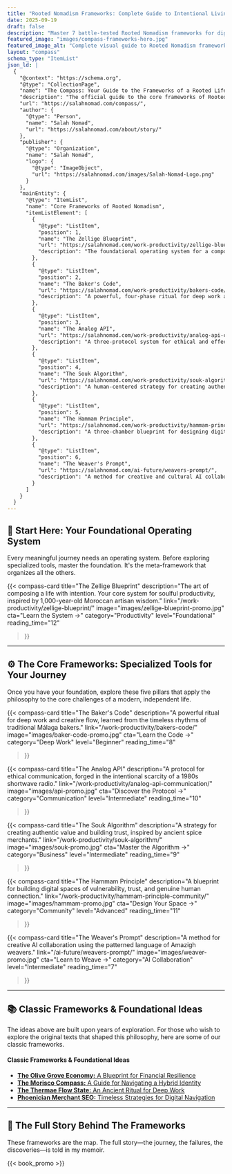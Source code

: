 ```yaml
---
title: "Rooted Nomadism Frameworks: Complete Guide to Intentional Living"
date: 2025-09-19
draft: false
description: "Master 7 battle-tested Rooted Nomadism frameworks for digital freedom. From Zellige productivity to Olive Grove finances - get the complete system for meaningful work and travel."
featured_image: "images/compass-frameworks-hero.jpg"
featured_image_alt: "Complete visual guide to Rooted Nomadism frameworks including Zellige Blueprint, Olive Grove Economy, and Algorithmic Sardine philosophy for intentional living"
layout: "compass"
schema_type: "ItemList"
json_ld: |
  {
    "@context": "https://schema.org",
    "@type": "CollectionPage",
    "name": "The Compass: Your Guide to the Frameworks of a Rooted Life",
    "description": "The official guide to the core frameworks of Rooted Nomadism. Start with our foundational 'Operating System,' then explore specialized tools for a resilient, meaningful, and soulful life.",
    "url": "https://salahnomad.com/compass/",
    "author": {
      "@type": "Person",
      "name": "Salah Nomad",
      "url": "https://salahnomad.com/about/story/"
    },
    "publisher": {
      "@type": "Organization",
      "name": "Salah Nomad",
      "logo": {
        "@type": "ImageObject",
        "url": "https://salahnomad.com/images/Salah-Nomad-Logo.png"
      }
    },
    "mainEntity": {
      "@type": "ItemList",
      "name": "Core Frameworks of Rooted Nomadism",
      "itemListElement": [
        {
          "@type": "ListItem",
          "position": 1,
          "name": "The Zellige Blueprint",
          "url": "https://salahnomad.com/work-productivity/zellige-blueprint/",
          "description": "The foundational operating system for a composed life. This system for soulful productivity is inspired by the precision and intention of ancient Moroccan artisans."
        },
        {
          "@type": "ListItem",
          "position": 2,
          "name": "The Baker's Code",
          "url": "https://salahnomad.com/work-productivity/bakers-code/",
          "description": "A powerful, four-phase ritual for deep work and creative flow, learned from the timeless, distraction-free rhythms of traditional Málaga bakers."
        },
        {
          "@type": "ListItem",
          "position": 3,
          "name": "The Analog API",
          "url": "https://salahnomad.com/work-productivity/analog-api-communication/",
          "description": "A three-protocol system for ethical and effective digital communication, forged in the intentional scarcity of a 1980s shortwave radio."
        },
        {
          "@type": "ListItem",
          "position": 4,
          "name": "The Souk Algorithm",
          "url": "https://salahnomad.com/work-productivity/souk-algorithm/",
          "description": "A human-centered strategy for creating authentic value and building trust, inspired by the timeless E-E-A-T principles of ancient spice merchants."
        },
        {
          "@type": "ListItem",
          "position": 5,
          "name": "The Hammam Principle",
          "url": "https://salahnomad.com/work-productivity/hammam-principle-community/",
          "description": "A three-chamber blueprint for designing digital spaces of vulnerability, trust, and genuine human connection, inspired by Moroccan social architecture."
        },
        {
          "@type": "ListItem",
          "position": 6,
          "name": "The Weaver's Prompt",
          "url": "https://salahnomad.com/ai-future/weavers-prompt/",
          "description": "A method for creative and cultural AI collaboration that uses the patterned language of Amazigh weavers to generate deep, meaningful results."
        }
      ]
    }
  }
---
```


## 🧭 Start Here: Your Foundational Operating System

Every meaningful journey needs an operating system. Before exploring specialized tools, master the foundation. It's the meta-framework that organizes all the others.

{{< compass-card
    title="The Zellige Blueprint"
    description="The art of composing a life with intention. Your core system for soulful productivity, inspired by 1,000-year-old Moroccan artisan wisdom."
    link="/work-productivity/zellige-blueprint/"
    image="images/zellige-blueprint-promo.jpg"
    cta="Learn the System →"
    category="Productivity"
    level="Foundational"
    reading_time="12"
>}}

---

## ⚙️ The Core Frameworks: Specialized Tools for Your Journey

Once you have your foundation, explore these five pillars that apply the philosophy to the core challenges of a modern, independent life.

<div class="framework-grid">
  
  {{< compass-card
      title="The Baker's Code"
      description="A powerful ritual for deep work and creative flow, learned from the timeless rhythms of traditional Málaga bakers."
      link="/work-productivity/bakers-code/"
      image="images/baker-code-promo.jpg"
      cta="Learn the Code →"
      category="Deep Work"
      level="Beginner"
      reading_time="8"
  >}}

  {{< compass-card
      title="The Analog API"
      description="A protocol for ethical communication, forged in the intentional scarcity of a 1980s shortwave radio."
      link="/work-productivity/analog-api-communication/"
      image="images/api-promo.jpg"
      cta="Discover the Protocol →"
      category="Communication"
      level="Intermediate"
      reading_time="10"
  >}}

  {{< compass-card
      title="The Souk Algorithm"
      description="A strategy for creating authentic value and building trust, inspired by ancient spice merchants."
      link="/work-productivity/souk-algorithm/"
      image="images/souk-promo.jpg"
      cta="Master the Algorithm →"
      category="Business"
      level="Intermediate"
      reading_time="9"
  >}}

  {{< compass-card
      title="The Hammam Principle"
      description="A blueprint for building digital spaces of vulnerability, trust, and genuine human connection."
      link="/work-productivity/hammam-principle-community/"
      image="images/hammam-promo.jpg"
      cta="Design Your Space →"
      category="Community"
      level="Advanced"
      reading_time="11"
  >}}
  
  {{< compass-card
      title="The Weaver's Prompt"
      description="A method for creative AI collaboration using the patterned language of Amazigh weavers."
      link="/ai-future/weavers-prompt/"
      image="images/weaver-promo.jpg"
      cta="Learn to Weave →"
      category="AI Collaboration"
      level="Intermediate"
      reading_time="7"
  >}}

</div>

---

## 📚 Classic Frameworks & Foundational Ideas

The ideas above are built upon years of exploration. For those who wish to explore the original texts that shaped this philosophy, here are some of our classic frameworks.

<div class="archive-list-wrapper">
  <h4>Classic Frameworks & Foundational Ideas</h4>
  <ul class="classic-framework-list">
    <li><a href="/money-freedom/olive-grove-economy/"><strong>The Olive Grove Economy:</strong> A Blueprint for Financial Resilience</a></li>
    <li><a href="/stories-wisdom/morisco-compass/"><strong>The Morisco Compass:</strong> A Guide for Navigating a Hybrid Identity</a></li>
    <li><a href="/work-productivity/thermae-flow-state-deep-work/"><strong>The Thermae Flow State:</strong> An Ancient Ritual for Deep Work</a></li>
    <li><a href="/work-productivity/phoenician-merchant-seo/"><strong>Phoenician Merchant SEO:</strong> Timeless Strategies for Digital Navigation</a></li>
  </ul>
</div>

---

## 📖 The Full Story Behind The Frameworks

These frameworks are the map. The full story—the journey, the failures, the discoveries—is told in my memoir.

{{< book_promo >}}